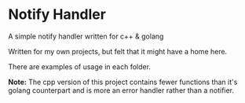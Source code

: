 # Notify Handler
A simple notify handler written for c++ & golang

Written for my own projects, but felt that it might have a home here.

There are examples of usage in each folder.

<b>Note:</b> The cpp version of this project contains fewer functions than it's golang counterpart and is more an error handler rather than a notifier.
